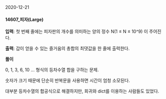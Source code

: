 2020-12-21

#### 14607_피자(Large)

**입력**: 첫 번째 줄에는 피자판의 개수를 의미하는 양의 정수 N(1 ≤ N ≤ 10^9) 이 주어진다.

**출력**: 갑이 얻을 수 있는 즐거움의 총합의 최댓값을 한 줄에 출력한다.



**풀이**

0, 1, 3, 6, 10 ... 형식의 등차수열 합을 구하는 문제.

숫자가 크기 때문에 단순히 반복문을 사용하면 시간이 엄청 소모된다.

대부분 등차수열의 합공식으로 해결하지만, 회귀와 dict를 이용하는 사람들도 있었다.